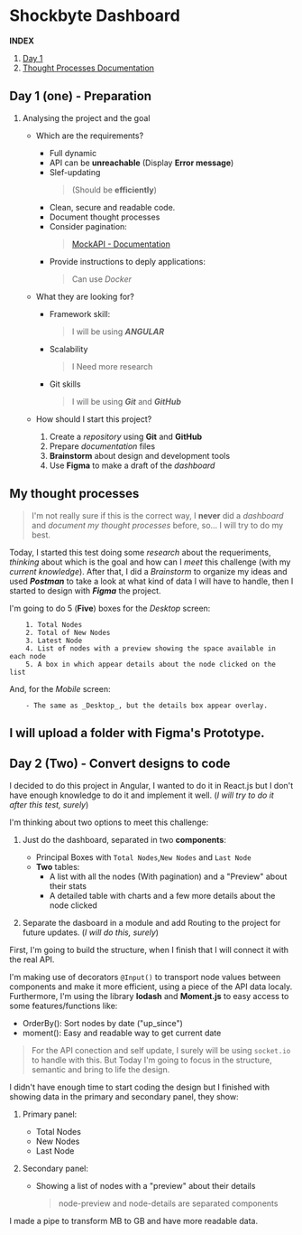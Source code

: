 # Shockbyte Dashboard

**INDEX**

1. [Day 1](#day-1-one---preparation)
2. [Thought Processes Documentation](#my-thought-processes)

## Day 1 (one) - Preparation

1. Analysing the project and the goal

   - Which are the requirements?

     - Full dynamic
     - API can be **unreachable** (Display **Error message**)
     - Slef-updating
       > (Should be **efficiently**)
     - Clean, secure and readable code.
     - Document thought processes
     - Consider pagination:
       > [MockAPI - Documentation](https://mockapi.io/docs)
     - Provide instructions to deply applications:
       > Can use _Docker_

   - What they are looking for?

     - Framework skill:
       > I will be using **_ANGULAR_**
     - Scalability
       > I Need more research
     - Git skills
       > I will be using **_Git_** and **_GitHub_**

   - How should I start this project?

     1. Create a _repository_ using **Git** and **GitHub**
     2. Prepare _documentation_ files
     3. **Brainstorm** about design and development tools
     4. Use **Figma** to make a draft of the _dashboard_

## My thought processes

> I'm not really sure if this is the correct way, I **never** did a _dashboard_ and _document my thought processes_ before, so... I will try to do my best.

Today, I started this test doing some _research_ about the requeriments, _thinking_ about which is the goal and how can I _meet_ this challenge (with my _current knowledge_). After that, I did a _Brainstorm_ to organize my ideas and used **_Postman_** to take a look at what kind of data I will have to handle, then I started to design with **_Figma_** the project.

I'm going to do 5 (**Five**) boxes for the _Desktop_ screen:

        1. Total Nodes
        2. Total of New Nodes
        3. Latest Node
        4. List of nodes with a preview showing the space available in each node
        5. A box in which appear details about the node clicked on the list

And, for the _Mobile_ screen:

        - The same as _Desktop_, but the details box appear overlay.

## **I will upload a folder with Figma's Prototype.**

## Day 2 (Two) - Convert designs to code

I decided to do this project in Angular, I wanted to do it in React.js but I don't have enough knowledge to do it and implement it well. (_I will try to do it after this test, surely_)

I'm thinking about two options to meet this challenge:

1. Just do the dashboard, separated in two **components**:

   - Principal Boxes with `Total Nodes`,`New Nodes` and `Last Node`
   - **Two** tables:
     - A list with all the nodes (With pagination) and a "Preview" about their stats
     - A detailed table with charts and a few more details about the node clicked

2. Separate the dasboard in a module and add Routing to the project for future updates. (_I will do this, surely_)

First, I'm going to build the structure, when I finish that I will connect it with the real API.

I'm making use of decorators `@Input()` to transport node values between components and make it more efficient, using a piece of the API data localy. Furthermore, I'm using the library **lodash** and **Moment.js** to easy access to some features/functions like:

- OrderBy(): Sort nodes by date ("up_since")
- moment(): Easy and readable way to get current date

> For the API conection and self update, I surely will be using `socket.io` to handle with this. But Today I'm going to focus in the structure, semantic and bring to life the design.

I didn't have enough time to start coding the design but I finished with showing data in the primary and secondary panel, they show:

1. Primary panel:

   - Total Nodes
   - New Nodes
   - Last Node

2. Secondary panel:

   - Showing a list of nodes with a "preview" about their details
     > node-preview and node-details are separated components

I made a pipe to transform MB to GB and have more readable data.
